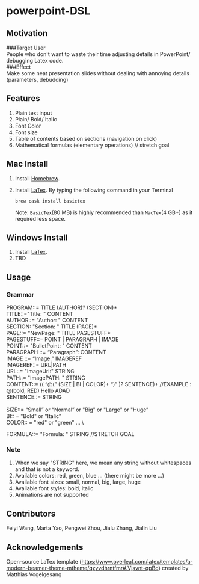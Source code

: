 # powerpoint-DSL

## Motivation

###Target User  
People who don't want to waste their time adjusting details in PowerPoint/ debugging Latex code.   
###Effect   
Make some neat presentation slides without dealing with annoying details (parameters, debudding)
## Features
1. Plain text input 
2. Plain/ Bold/ Italic
3. Font Color
4. Font size
5. Table of contents based on sections (navigation on click)
6. Mathematical formulas (elementary operations)  // stretch goal

## Mac Install
1. Install [Homebrew](https://docs.brew.sh/Installation).
2. Install [LaTex](https://tug.org/mactex/morepackages.html).
   By typing the following command in your Terminal
   
   <code>brew cask install basictex</code>
   
   Note: `BasicTex`(80 MB) is highly recommended than `MacTex`(4 GB+) as it required less space.
   

## Windows Install
1. Install [LaTex](https://www.latex-project.org/get/). 
2. TBD

## Usage
### Grammar
PROGRAM::= TITLE (AUTHOR)? (SECTION)* \
TITLE::="Title: " CONTENT \
AUTHOR::= "Author: " CONTENT \
SECTION: "Section: " TITLE (PAGE)* \
PAGE::= "NewPage: " TITLE PAGESTUFF* \
PAGESTUFF::= POINT | PARAGRAPH | IMAGE \
POINT::= "BulletPoint: " CONTENT \
PARAGRAPH ::= “Paragraph”: CONTENT \
IMAGE ::= “Image:” IMAGEREF \
IMAGEREF::= URL|PATH \
URL::= "ImageUrl:" STRING \
PATH::= "ImagePATH: " STRING \
CONTENT::= (( “@(” (SIZE | BI | COLOR)+  “)” )?  SENTENCE)+       //EXAMPLE : @(bold, RED) Hello ADAD \
SENTENCE::= STRING \
 \
SIZE::= “Small” or “Normal” or "Big" or "Large" or "Huge” \
BI:: = "Bold" or "Italic” \
COLOR:: = "red" or "green" ... \

FORMULA::= "Formula: " STRING  //STRETCH GOAL

### Note
1. When we say "STRING" here, we mean any string without whitespaces and that is not a keyword.
2. Available colors: red, green, blue ... (there might be more ...)
3. Available font sizes: small, normal, big, large, huge
4. Available font styles: bold, italic
5. Animations are not supported

## Contributors
Feiyi Wang, Marta Yao, Pengwei Zhou, Jialu Zhang, Jialin Liu
## Acknowledgements
Open-source LaTex template (https://www.overleaf.com/latex/templates/a-modern-beamer-theme-mtheme/qzyvdhrntfmr#.Vjsvnt-qpBd) created by Matthias Vogelgesang


